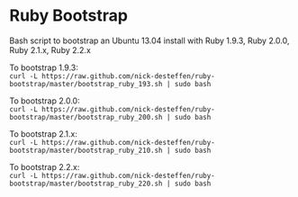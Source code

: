 Ruby Bootstrap
==============

Bash script to bootstrap an Ubuntu 13.04 install with Ruby 1.9.3, Ruby 2.0.0, Ruby 2.1.x, Ruby 2.2.x

To bootstrap 1.9.3:  
`curl -L https://raw.github.com/nick-desteffen/ruby-bootstrap/master/bootstrap_ruby_193.sh | sudo bash`  
  
To bootstrap 2.0.0:  
`curl -L https://raw.github.com/nick-desteffen/ruby-bootstrap/master/bootstrap_ruby_200.sh | sudo bash`  

To bootstrap 2.1.x:  
`curl -L https://raw.github.com/nick-desteffen/ruby-bootstrap/master/bootstrap_ruby_210.sh | sudo bash`  

To bootstrap 2.2.x:  
`curl -L https://raw.github.com/nick-desteffen/ruby-bootstrap/master/bootstrap_ruby_220.sh | sudo bash`  
